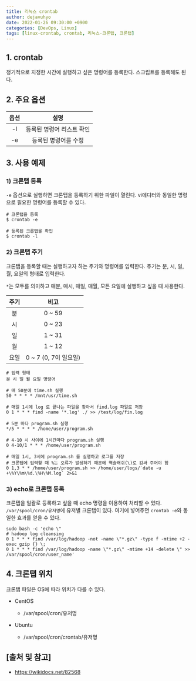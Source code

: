 ```yaml
---
title: 리눅스 crontab
author: dejavuhyo
date: 2022-01-26 09:30:00 +0900
categories: [DevOps, Linux]
tags: [linux-crontab, crontab, 리눅스-크론탭, 크론탭]
---
```


## 1. crontab
정기적으로 지정한 시간에 실행하고 싶은 명령어를 등록한다. 스크립트를 등록해도 된다.

## 2. 주요 옵션

| 옵션 | 설명 |
|:-----:|:-----:|
| -l | 등록된 명령어 리스트 확인 |
| -e | 등록된 명령어를 수정 |

## 3. 사용 예제

### 1) 크론탭 등록
`-e` 옵션으로 실행하면 크론탭을 등록하기 위한 파일이 열린다. vi에디터와 동일한 명령으로 필요한 명령어를 등록할 수 있다.

```shell
# 크론탭을 등록
$ crontab -e

# 등록된 크론탭을 확인
$ crontab -l
```

### 2) 크론탭 주기
크론탭을 등록할 때는 실행하고자 하는 주기와 명령어를 입력한다. 주기는 분, 시, 일, 월, 요일의 형태로 입력한다.

`*`는 모두를 의미하고 매분, 매시, 매일, 매월, 모든 요일에 실행하고 싶을 때 사용한다.

| 주기 | 비고 |
|:-----:|:-----:|
| 분 | 0 ~ 59 |
| 시 | 0 ~ 23 |
| 일 | 1 ~ 31 |
| 월 | 1 ~ 12 |
| 요일 | 0 ~ 7 (0, 7이 일요일) |

```shell
# 입력 형태 
분 시 일 월 요일 명령어

# 매 50분에 time.sh 실행 
50 * * * * /mnt/usr/time.sh

# 매일 1시에 log 로 끝나는 파일을 찾아서 find.log 파일로 저장 
0 1 * * * find -name '*.log' ./ >> /test/log/fin.log 

# 5분 마다 program.sh 실행
*/5 * * * * /home/user/program.sh

# 4-10 시 사이에 1시간마다 program.sh 실행
0 4-10/1 * * * /home/user/program.sh

# 매일 1시, 3시에 program.sh 를 실행하고 로그를 저장
# 크론탭에 입력할 때 %는 오류가 발생하기 때문에 역슬래쉬(\)로 감싸 주어야 함 
0 1,3 * * /home/user/program.sh >> /home/user/logs/`date -u +\%Y\%m\%d.\%H\%M.log` 2>&1
```

### 3) echo로 크론탭 등록
크론탭을 일괄로 등록하고 싶을 때 echo 명령을 이용하여 처리할 수 있다. `/var/spool/cron/유저명`에 유저별 크론탭이 있다. 여기에 넣어주면 `crontab -e`와 동일한 효과를 얻을 수 있다.

```shell
sudo bash -c 'echo \"
# hadoop log cleansing
0 1 * * * find /var/log/hadoop -not -name \"*.gz\" -type f -mtime +2 -exec gzip {} \;
0 1 * * * find /var/log/hadoop -name \"*.gz\" -mtime +14 -delete \" >> /var/spool/cron/user_name'
```

## 4. 크론탭 위치
크론탭 파일은 OS에 따라 위치가 다를 수 있다.

* CentOS
  - /var/spool/cron/유저명

* Ubuntu
  - /var/spool/cron/crontab/유저명

## [출처 및 참고]
* <https://wikidocs.net/82568>
